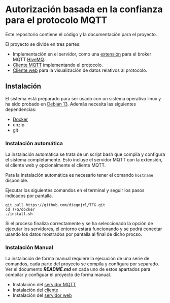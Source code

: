 # Autorización basada en la confianza para el protocolo MQTT
Este repositorio contiene el código y la documentación para el proyecto.

El proyecto se divide en tres partes:
- Implementación en el servidor, como una [extensión](trust-extension) para el broker MQTT [HiveMQ](https://www.hivemq.com/products/mqtt-broker/).
- [Cliente MQTT](client) implementando el protocolo.
- [Cliente web](web) para la visualización de datos relativos al protocolo.

## Instalación
El sistema está preparado para ser usado con un sistema operativo linux y ha sido probado en [Debian 13](https://www.debian.org/index.es.html). Además necesita las siguientes dependencias:
- [Docker](https://docs.docker.com/engine/install/)
- unzip
- git

### Instalación automática
La instalación automática se trata de un script bash que compila y configura el sistema completamente. Esto incluye el servidor MQTT con la extensión, el cliente web y opcionalmente el cliente MQTT.

Para la instalación automática es necesario tener el comando `hostname` disponible.

Ejecutar los siguientes comandos en el terminal y seguir los pasos indicados por pantalla.

```shell
git pull https://github.com/diegojrl/TFG.git
cd TFG/docker
./install.sh
```

Si el proceso finaliza correctamente y se ha seleccionado la opción de ejecutar los servidores, el entorno estará funcionando y se podrá conectar usando los datos mostrados por pantalla al final de dicho procso.

### Instalación Manual
La instalación de forma manual requiere la ejecución de una serie de comandos, cada parte del proyecto se compila y configura por separado. Ver el documento ***README.md*** en cada uno de estos apartados para compilar y configuar el proyecto de forma manual.

- Instalación del [servidor MQTT](trust-extension#compilación)
- Instalación del [cliente](client#compilación)
- Instalación del [servidor web](web#compilación)
